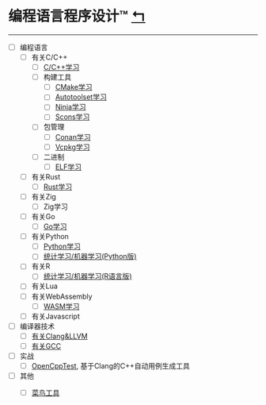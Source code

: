 # 编程语言程序设计™      [↰](https://gitee.com/yejinlei/about-cs)

---

- [ ] 编程语言
  - [ ] 有关C/C++
    - [ ] [C/C++学习](CC++/README.md)
    - [ ] 构建工具
      - [ ] [CMake学习](CC++/Build/Cmake.md)
      - [ ] [Autotoolset学习](CC++/Build/Autotoolset.md)
      - [ ] [Ninja学习](CC++/Build/Ninja.md)
      - [ ] [Scons学习](CC++/Build/Scons.md)
    - [ ] 包管理
      - [ ] [Conan学习](CC++/Package/Conan.md)
      - [ ] [Vcpkg学习](CC++/Package/Vcpkg.md)
    - [ ] 二进制
      - [ ] [ELF学习](CC++/Bin/Elf.md)
  - [ ] 有关Rust
    - [ ] [Rust学习](Rust/README.md)
  - [ ] 有关Zig
    - [ ] Zig学习
  - [ ] 有关Go
    - [ ] [Go学习](Go/README.md)
  - [ ] 有关Python
    - [ ] [Python学习](http://nbviewer.jupyter.org/github/yejinlei/about-python/tree/master/)
    - [ ] [统计学习/机器学习(Python版)](https://gitee.com/yejinlei/about-ml/tree/master/Python)
  - [ ] 有关R
    - [ ] [统计学习/机器学习(R语言版)](https://gitee.com/yejinlei/about-ml/blob/master/R)
  - [ ] 有关Lua
  - [ ] 有关WebAssembly
    - [ ] [WASM学习](Wasm/README.md)
  - [ ] 有关Javascript
- [ ] 编译器技术
  - [ ] [有关Clang&LLVM](Clang/README.md)
  - [ ] [有关GCC](GCC/README.md)
- [ ] 实战
  - [ ] [OpenCppTest](https://gitee.com/yejinlei/OpenCppTest), 基于Clang的C++自动用例生成工具
- [ ] 其他
  - [ ] [菜鸟工具](https://c.runoob.com/)

